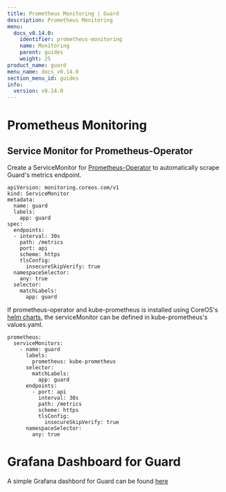 ```yaml
---
title: Prometheus Monitoring | Guard
description: Prometheus Monitoring
menu:
  docs_v0.14.0:
    identifier: prometheus-monitoring
    name: Monitoring
    parent: guides
    weight: 25
product_name: guard
menu_name: docs_v0.14.0
section_menu_id: guides
info:
  version: v0.14.0
---
```


# Prometheus Monitoring

## Service Monitor for Prometheus-Operator

Create a ServiceMonitor for [Prometheus-Operator](https://github.com/coreos/prometheus-operator) to automatically scrape Guard's metrics endpoint.

```
apiVersion: monitoring.coreos.com/v1
kind: ServiceMonitor
metadata:
  name: guard
  labels:
    app: guard
spec:
  endpoints:
  - interval: 30s
    path: /metrics
    port: api
    scheme: https
    tlsConfig:
      insecureSkipVerify: true
  namespaceSelector:
    any: true
  selector:
    matchLabels:
      app: guard
```

If prometheus-operator and kube-prometheus is installed using CoreOS's [helm charts](https://github.com/coreos/prometheus-operator/tree/master/helm), the serviceMonitor can be defined in kube-prometheus's values.yaml.

```
prometheus:
  serviceMonitors:
    - name: guard
      labels:
        prometheus: kube-prometheus
      selector:
        matchLabels:
          app: guard
      endpoints:
        - port: api
          interval: 30s
          path: /metrics
          scheme: https
          tlsConfig:
            insecureSkipVerify: true
      namespaceSelector:
        any: true
```

# Grafana Dashboard for Guard

A simple Grafana dashbord for Guard can be found [here](https://go.kubeguard.dev/guard/raw/master/contrib/Guard-grafana-dashboard.json)

